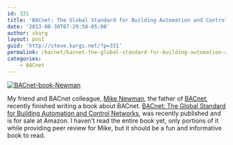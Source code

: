 ```yaml
---
id: 331
title: 'BACnet: The Global Standard for Building Automation and Control Networks'
date: '2013-08-30T07:29:50-05:00'
author: skarg
layout: post
guid: 'http://steve.kargs.net/?p=331'
permalink: /bacnet/bacnet-the-global-standard-for-building-automation-and-control-networks/
categories:
    - BACnet
---
```


[![BACnet-book-Newman](http://steve.kargs.net/wp-content/uploads/2013/08/BACnet-book-Newman.jpg)](http://www.amazon.com/BACnet-Standard-Building-Automation-Sustainable/dp/1606502883/)

My friend and BACnet colleague, [Mike Newman](http://www.linkedin.com/pub/mike-newman/6/566/1a8/), the father of [BACnet](http://www.bacnet.org/), recently finished writing a book about BACnet. [BACnet: The Global Standard for Building Automation and Control Networks](http://www.amazon.com/BACnet-Standard-Building-Automation-Sustainable/dp/1606502883/), was recently published and is for sale at Amazon. I haven’t read the entire book yet, only portions of it while providing peer review for Mike, but it should be a fun and informative book to read.